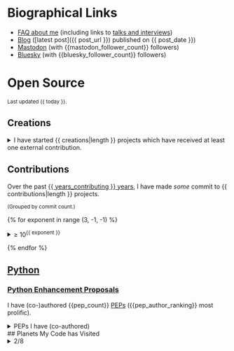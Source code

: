 # Biographical Links
- [FAQ about me](https://opensource.snarky.ca/About+Me/Frequently+Asked+Questions) (including links to [talks and interviews](https://opensource.snarky.ca/About+Me/Appearances))
- [Blog](https://snarky.ca) ([latest post]({{ post_url }}) published on {{ post_date }})
- [Mastodon](https://fosstodon.org/@brettcannon) (with {{mastodon_follower_count}} followers)
- [Bluesky](https://bsky.app/profile/snarky.ca) (with {{bluesky_follower_count}} followers)

# Open Source

<small>Last updated {{ today }}.</small>

## Creations

<details>
<summary>I have started {{ creations|length }} projects which have received at least one external contribution.</summary>

<small>(Sorted by [☆](https://docs.github.com/en/github/getting-started-with-github/saving-repositories-with-stars#about-stars).)</small>

<ol style="list-style: none">
{% for project in creations %}
<li><a href="{{ project.url }}">{{ project.name }}</a></li>
{% endfor %}
</ol>

  </details>

## Contributions

Over the past [{{ years_contributing }} years](https://github.com/python/cpython/commit/1e91d8eb030656386ef3a07e8a516683bea85610), I have made _some_ commit to {{ contributions|length }} projects.

<small>(Grouped by commit count.)</small>


{% for exponent in range (3, -1, -1) %}

<details><summary>&ge; 10<sup>{{ exponent }}</sup></summary>

<ol>
{% for project in contributions %}
{% if 10**(exponent + 1) > project.commits >= 10**exponent %}
<li><a href="{{ project.contributions_url }}">{{ project.repo_name }}</a></li>
{% endif %}
{% endfor %}
</ol>

</details>

{% endfor %}

## [Python](https://python.org)

### [Python Enhancement Proposals](https://peps.python.org)

I have (co-)authored {{pep_count}} [PEPs](https://peps.python.org/) ({{pep_author_ranking}} most prolific).

<details>
<summary>PEPs I have (co-authored)</summary>

<details>
<summary>Status legend</summary>

<dl>
<dt>✍</dt><dd>Draft</dd>
<dt>🚧</dt><dd>Provisional</dd>
<dt>👍</dt><dd>Accepted</dd>
<dt>✅</dt><dd>Final</dd>
<dt>🏃</dt><dd>Active</dd>
<dt>❌</dt><dd>Rejected</dd>
<dt>🤦</dt><dd>Withdrawn</dd>
<dt>✋</dt><dd>Deferred</dd>
<dt>🪜</dt><dd>Superceded</dd>
</dl>

</details>

<dl>
{% for pep in pep_details %}
<dt>{{pep[1]}} <a href="https://peps.python.org/{{pep[0]}}">PEP {{pep[0]}}</a>
{% if pep[3] %}
(with {{pep[3]}})
{% endif %}</dt>
<dd>{{pep[2]}}</dd>
{% endfor %}
</dl>

</details>
## Planets My Code has Visited

<details>
  <summary>2/8</summary>

- [ ] Mercury
- [ ] Venus
- [X] Earth
- [X] [Mars](https://linuxunplugged.com/396?t=2580)
- [ ] Jupiter
- [ ] Saturn
- [ ] Uranus
- [ ] Neptune

</details>

